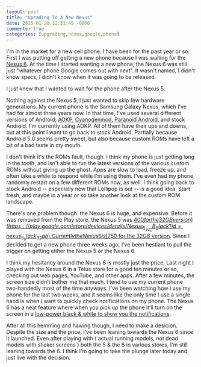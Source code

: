 ```yaml
---
layout: post
title: "Uprading To A New Nexus"
date: 2015-01-28 12:31:45 -0800
comments: true
categories: [upgrading,nexus,google,phone]
---
```

I'm in the market for a new cell phone. I have been for the past year or so. First I was putting off getting a new phone because I was waiting for the [Nexus 6](https://play.google.com/store/devices/details/Nexus_6_32_GB_Midnight_Blue?id=nexus_6_blue_32gb). At the time I started wanting a new phone, the Nexus 6 was still just "whatever phone Google comes out with next". It wasn't named, I didn't know specs, I didn't know when it was going to be released.

I just knew that I wanted to wait for the phone after the Nexus 5.

<!-- more -->

Nothing against the Nexus 5, I just wanted to skip few hardware generations. My current phone is the Samsung Galaxy Nexus, which I've had for almost three years now. In that time, I've used several different versions of Android; [AOKP](http://aokp.co/), [Cyanogenmod](http://www.cyanogenmod.org/), [Paranoid Android](http://paranoidandroid.co/), and stock Android. I'm currently using AOKP. All of them have their ups and downs, but at this point I want to go back to stock Android. Partially because Android 5.0 seems pretty sweet, but also because custom ROMs have left a bit of a bad taste in my mouth.

I don't think it's the ROMs fault, though. I think my phone is just getting long in the tooth, and isn't able to run the latest versions of the various custom ROMs without giving up the ghost. Apps are slow to load, freeze up, and often take a while to respond while I'm using them. I've even had my phone randomly restart on a few different ROMs now, as well. I think going back to stock Android -- especially now that Lollipop is out -- is a good idea. Start fresh, and maybe in a year or so take another look at the custom ROM landscape.

There's one problem though: the Nexus 6 is huge, and expensive. Before it was removed from the Play store, the Nexus 5 was [$400 for the 32GB version](https://play.google.com/store/devices/details/Nexus_5_32_GB_Black?id=nexus_5_black_32gb). Currently the Nexus 6 is [$750 for the 32GB version](https://play.google.com/store/devices/details/Nexus_6_32_GB_Midnight_Blue?id=nexus_6_blue_32gb). Since I decided to get a new phone three weeks ago, I've been hestiant to pull the trigger on getting either the Nexus 5 or the Nexus 6.

I think my hesitancy around the Nexus 6 is mostly just the price. Last night I played with the Nexus 6 in a Telus store for a good ten minutes or so, checking out web pages, YouTube, and other apps. After a few minutes, the screen size didn't bother me that much. I tend to use my current phone two-handedly most of the time anyways. I've been watching how I use my phone for the last two weeks, and it seems like the only time I use a single hand is when I want to quickly check notifications on my phone. The Nexus 6 has a neat feature where when you pick up the phone it'll turn on the screen in a [low-power black & white to show you the notifications](https://www.youtube.com/watch?v=5TyhaOjME5g).

After all this hemming and hawing though, I need to make a desicion. Despite the size and the price, I've been leaning towards the Nexus 6 since it launched. Even after playing with ( actual running models, not dead models with sticker screens ) both the 5 & the 6 in various stores, I'm still leaning towards the 6. I think I'm going to take the plunge later today and just live with the decision.
